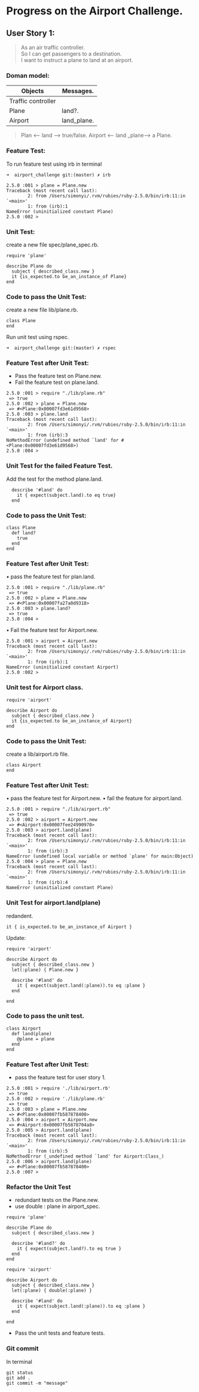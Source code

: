 # Progress on the Airport Challenge.
## User Story 1:  

> As an air traffic controller.    
> So I can get passengers to a destination.  
> I want to instruct a plane to land at an airport.   

### Doman model:  
  Objects  | Messages.  
  ------------- | -------------
  Traffic controller |   
  Plane  |   land?.
  Airport | land_plane.

> Plan <— land —>  true/false.
> Airport  <— land _plane—> a Plane.    

### Feature Test:
To  run feature test using irb in terminal

```
➜  airport_challenge git:(master) ✗ irb
```

```
2.5.0 :001 > plane = Plane.new
Traceback (most recent call last):
        2: from /Users/simonyi/.rvm/rubies/ruby-2.5.0/bin/irb:11:in `<main>'
        1: from (irb):1
NameError (uninitialized constant Plane)
2.5.0 :002 >
```

### Unit Test:
create a new file spec/plane_spec.rb.   

```
require 'plane'

describe Plane do
  subject { described_class.new }
  it {is_expected.to be_an_instance_of Plane}
end
```

### Code to pass the Unit Test:
create a new file lib/plane.rb.

```
class Plane
end
```

Run unit test using rspec.    

```
➜  airport_challenge git:(master) ✗ rspec
```

### Feature Test after Unit Test:
* Pass the feature test on Plane.new.
* Fail the feature test on plane.land.

```
2.5.0 :001 > require "./lib/plane.rb"
 => true
2.5.0 :002 > plane = Plane.new
 => #<Plane:0x00007fd3e61d9568>
2.5.0 :003 > plane.land
Traceback (most recent call last):
        2: from /Users/simonyi/.rvm/rubies/ruby-2.5.0/bin/irb:11:in `<main>'
        1: from (irb):3
NoMethodError (undefined method `land' for #<Plane:0x00007fd3e61d9568>)
2.5.0 :004 >
```


### Unit Test for the failed Feature Test.
Add the test for the method plane.land.    

```
  describe '#land' do
    it { expect(subject.land).to eq true}
  end
```

### Code to pass the Unit Test:    

```
class Plane
  def land?
    true
  end
end
```

### Feature Test after Unit Test:    
• pass the feature test for plan.land.

```
2.5.0 :001 > require "./lib/plane.rb"
 => true
2.5.0 :002 > plane = Plane.new
 => #<Plane:0x00007fa27a0d9318>
2.5.0 :003 > plane.land?
 => true
2.5.0 :004 >
```

• Fail the feature test for Airport.new.  

```
2.5.0 :001 > airport = Airport.new
Traceback (most recent call last):
        2: from /Users/simonyi/.rvm/rubies/ruby-2.5.0/bin/irb:11:in `<main>'
        1: from (irb):1
NameError (uninitialized constant Airport)
2.5.0 :002 >
```

### Unit test for Airport class.

```
require 'airport'

describe Airport do
  subject { described_class.new }
  it {is_expected.to be_an_instance_of Airport}
end
```

### Code to pass the Unit Test:
create a lib/airport.rb file.  

```
class Airport
end
```

### Feature Test after Unit Test:    
• pass the feature test for Airport.new.
• fail the feature for airport.land.

```
2.5.0 :001 > require "./lib/airport.rb"
 => true
2.5.0 :002 > airport = Airport.new
 => #<Airport:0x00007fee24990970>
2.5.0 :003 > airport.land(plane)
Traceback (most recent call last):
        2: from /Users/simonyi/.rvm/rubies/ruby-2.5.0/bin/irb:11:in `<main>'
        1: from (irb):3
NameError (undefined local variable or method `plane' for main:Object)
2.5.0 :004 > plane = Plane.new
Traceback (most recent call last):
        2: from /Users/simonyi/.rvm/rubies/ruby-2.5.0/bin/irb:11:in `<main>'
        1: from (irb):4
NameError (uninitialized constant Plane)
```

### Unit Test for airport.land(plane)
redandent.  
```
it { is_expected.to be_an_instance_of Airport }
```

Update:  
```
require 'airport'

describe Airport do
  subject { described_class.new }
  let(:plane) { Plane.new }

  describe '#land' do
    it { expect(subject.land(:plane)).to eq :plane }
  end

end
```

### Code to pass the unit test.
```
class Airport
  def land(plane)
    @plane = plane
  end
end
```

### Feature Test after Unit Test:  
* pass the feature test for user story 1.

```
2.5.0 :001 > require './lib/airport.rb'
 => true
2.5.0 :002 > require './lib/plane.rb'
 => true
2.5.0 :003 > plane = Plane.new
 => #<Plane:0x00007fb587878400>
2.5.0 :004 > airport = Airport.new
 => #<Airport:0x00007fb5878704a8>
2.5.0 :005 > Airport.land(plane)
Traceback (most recent call last):
        2: from /Users/simonyi/.rvm/rubies/ruby-2.5.0/bin/irb:11:in `<main>'
        1: from (irb):5
NoMethodError (_undefined method `land' for Airport:Class_)
2.5.0 :006 > airport.land(plane)
 => #<Plane:0x00007fb587878400>
2.5.0 :007 >
```

### Refactor the Unit Test
* redundant  tests on the Plane.new.
* use double : plane  in airport_spec.

```
require 'plane'

describe Plane do
  subject { described_class.new }

  describe '#land?' do
    it { expect(subject.land?).to eq true }
  end
end
```

```
require 'airport'

describe Airport do
  subject { described_class.new }
  let(:plane) { double(:plane) }

  describe '#land' do
    it { expect(subject.land(:plane)).to eq :plane }
  end

end
```

* Pass the unit tests and feature tests.  

### Git commit  
In terminal  
```
git status
git add .
git commit -m "message"
```
